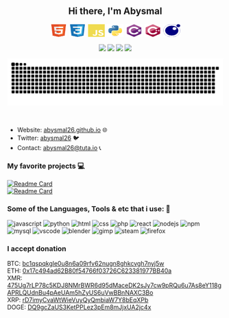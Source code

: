 <h2 align="center">Hi there, I'm Abysmal</h2>
<div style="display: inline_block" align="center">
  <img align="center" alt="html" height="30" width="40" src="https://raw.githubusercontent.com/devicons/devicon/master/icons/html5/html5-original.svg">
  <img align="center" alt="css" height="30" width="40" src="https://raw.githubusercontent.com/devicons/devicon/master/icons/css3/css3-original.svg">
  <img align="center" alt="js" height="30" width="40" src="https://raw.githubusercontent.com/devicons/devicon/master/icons/javascript/javascript-plain.svg">
  <img align="center" alt="python" height="30" width="40" src="https://raw.githubusercontent.com/devicons/devicon/master/icons/python/python-original.svg">
  <img align="center" alt="csharp" height="30" width="40" src="https://raw.githubusercontent.com/devicons/devicon/master/icons/csharp/csharp-original.svg">
  <img align="center" alt="cplusplus" height="30" width="40" src="https://raw.githubusercontent.com/devicons/devicon/master/icons/cplusplus/cplusplus-original.svg">
  <img align="center" alt="lua" height="30" width="40" src="https://raw.githubusercontent.com/devicons/devicon/master/icons/lua/lua-plain.svg">
</div>
  
<br>
 
<div align="center">
  <a href="https://abysmal26.github.io"><img src="https://img.shields.io/badge/website-000000?style=for-the-badge&logo=About.me&logoColor=white"></a>
  <a href="https://linktr.ee/Abysmal26"><img src="https://img.shields.io/badge/linktree-39E09B?style=for-the-badge&logo=linktree&logoColor=white"></a>
  <a href="https://twitter.com/abysmal26"><img src="https://img.shields.io/badge/Twitter-1DA1F2?style=for-the-badge&logo=twitter&logoColor=white"></a>
  <a href="https://t.me/abysmal26"><img src="https://img.shields.io/badge/Telegram-2CA5E0?style=for-the-badge&logo=telegram&logoColor=white"></a>

  ![Snake animation][snake]
</div>

<br>

* Website: [abysmal26.github.io][website] 🌐
* Twitter: [abysmal26][twitter] 🐦
* Contact: [abysmal26@tuta.io][contact] 📞

### My favorite projects 💻

[![Readme Card](https://github-readme-stats.vercel.app/api/pin/?username=abysmal26&repo=gta3script&theme=material-palenight&hide_border=true)](https://github.com/abysmal26/gta3script)<br>
[![Readme Card](https://github-readme-stats.vercel.app/api/pin/?username=abysmal26&repo=errorpages&theme=material-palenight&hide_border=true)](https://github.com/abysmal26/errorpages)

### Some of the Languages, Tools & etc that i use: 🔧

![javascript](https://img.shields.io/badge/JavaScript-323330?style=for-the-badge&logo=javascript)
![python](https://img.shields.io/badge/Python-3776AB?style=for-the-badge&logo=python&logoColor=white)
![html](https://img.shields.io/badge/HTML5-E34F26?style=for-the-badge&logo=html5&logoColor=white)
![css](https://img.shields.io/badge/CSS3-1572B6?style=for-the-badge&logo=css3)
![php](https://img.shields.io/badge/PHP-777BB4?style=for-the-badge&logo=php&logoColor=white)
![react](https://img.shields.io/badge/React-20232A?style=for-the-badge&logo=react&logoColor=61DAFB)
![nodejs](https://img.shields.io/badge/Node.js-339933?style=for-the-badge&logo=nodedotjs&logoColor=white)
![npm](https://img.shields.io/badge/npm-CB3837?style=for-the-badge&logo=npm)
![mysql](https://img.shields.io/badge/MySQL-005C84?style=for-the-badge&logo=mysql&logoColor=white)
![vscode](https://img.shields.io/badge/Visual_Studio_Code-0078D4?style=for-the-badge&logo=visual%20studio%20code)
![blender](https://img.shields.io/badge/blender-%23F5792A.svg?style=for-the-badge&logo=blender&logoColor=white)
![gimp](https://img.shields.io/badge/gimp-5C5543?style=for-the-badge&logo=gimp)
![steam](https://img.shields.io/badge/Steam-000000?style=for-the-badge&logo=steam)
![firefox](https://img.shields.io/badge/Firefox_Browser-FF7139?style=for-the-badge&logo=Firefox-Browser&logoColor=white)

### I accept donation

BTC: [bc1qspqkgle0u8n6a09rfv62nugn8ghkcvgh7nyj5w][btc]<br>
ETH: [0x17c494ad62B80f54766f03726C623381977BB40a][eth]<br>
XMR: [475Ug7rLP78c5KDJ8NMrBWR6d95dMaceDK2sJy7cw9pRQu6u7As8eY118gAPRLQUdnBu4pAeUAm5hZyUS6uVwBBnNAXC3Bo][xmr]<br>
XRP: [rD7imyCvaWtWieVuyQyQmbiaW7Y8bEqXPb][xrp]<br>
DOGE: [DQ9gcZaUS3KetPPLez3pEm8mJjxUA2jc4x][doge]

<!--* MarkDown Links -->

[btc]: bitcoin:bc1qspqkgle0u8n6a09rfv62nugn8ghkcvgh7nyj5w
[eth]: ethereum:0x17c494ad62B80f54766f03726C623381977BB40a
[xmr]: monero:475Ug7rLP78c5KDJ8NMrBWR6d95dMaceDK2sJy7cw9pRQu6u7As8eY118gAPRLQUdnBu4pAeUAm5hZyUS6uVwBBnNAXC3Bo
[xrp]: ripple:rD7imyCvaWtWieVuyQyQmbiaW7Y8bEqXPb
[doge]: dogecoin:DQ9gcZaUS3KetPPLez3pEm8mJjxUA2jc4x
[website]: https://abysmal26.github.io
[twitter]: https://twitter.com/abysmal26
[contact]: mailto:abysmal25@tuta.io

<!--! Isso é atualizado a cada 7 horas -->
[snake]: https://github.com/Abysmal26/Abysmal26/blob/output/github-contribution-grid-snake.svg

<!--TODO: Hostear as propias imagens -->